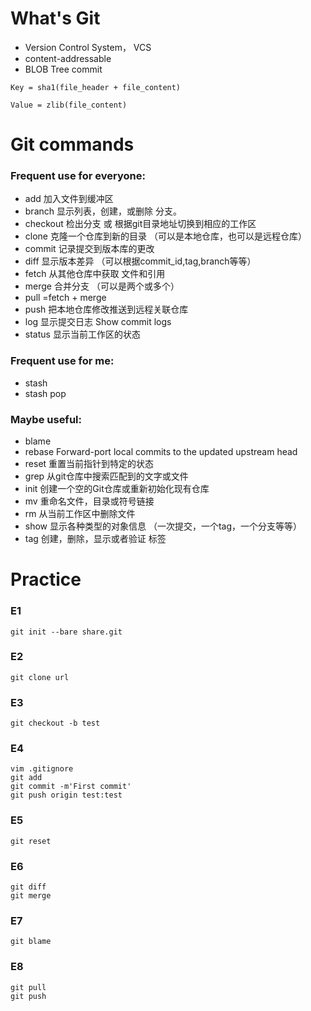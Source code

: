 # What's Git
* Version Control System， VCS
* content-addressable
* BLOB Tree commit
```
Key = sha1(file_header + file_content)

Value = zlib(file_content)
```

# Git commands

### Frequent use for everyone:
* add        加入文件到缓冲区
* branch     显示列表，创建，或删除 分支。
* checkout   检出分支 或 根据git目录地址切换到相应的工作区
* clone      克隆一个仓库到新的目录 （可以是本地仓库，也可以是远程仓库）
* commit     记录提交到版本库的更改
* diff       显示版本差异 （可以根据commit_id,tag,branch等等）
* fetch      从其他仓库中获取 文件和引用
* merge      合并分支 （可以是两个或多个）
* pull       =fetch + merge
* push       把本地仓库修改推送到远程关联仓库
* log        显示提交日志 Show commit logs
* status     显示当前工作区的状态
### Frequent use for me:
* stash
* stash pop
### Maybe useful:
* blame
* rebase     Forward-port local commits to the updated upstream head
* reset      重置当前指针到特定的状态
* grep       从git仓库中搜索匹配到的文字或文件
* init       创建一个空的Git仓库或重新初始化现有仓库
* mv         重命名文件，目录或符号链接
* rm         从当前工作区中删除文件
* show       显示各种类型的对象信息 （一次提交，一个tag，一个分支等等）
* tag        创建，删除，显示或者验证 标签


# Practice

### E1
```
git init --bare share.git
```
### E2
```
git clone url
```
### E3
```
git checkout -b test
```
### E4
```
vim .gitignore
git add
git commit -m'First commit'
git push origin test:test
```
### E5
```
git reset
```
### E6
```
git diff
git merge
```
### E7
```
git blame
```
### E8
```
git pull
git push
```
